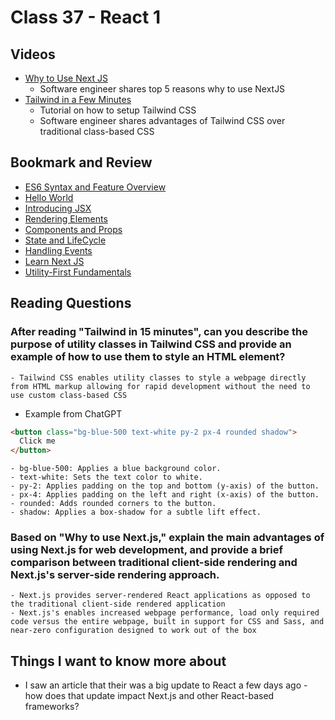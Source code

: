 # Class 37 - React 1

## Videos

- [Why to Use Next JS](https://www.youtube.com/watch?v=rtgbaKBhdkk)
    - Software engineer shares top 5 reasons why to use NextJS
- [Tailwind in a Few Minutes](https://www.youtube.com/watch?v=pB1oed_10IA)
    - Tutorial on how to setup Tailwind CSS
    - Software engineer shares advantages of Tailwind CSS over traditional class-based CSS

## Bookmark and Review

- [ES6 Syntax and Feature Overview](https://www.taniarascia.com/es6-syntax-and-feature-overview/)
- [Hello World](https://legacy.reactjs.org/docs/hello-world.html)
- [Introducing JSX](https://legacy.reactjs.org/docs/introducing-jsx.html)
- [Rendering Elements](https://legacy.reactjs.org/docs/rendering-elements.html)
- [Components and Props](https://legacy.reactjs.org/docs/components-and-props.html)
- [State and LifeCycle](https://legacy.reactjs.org/docs/state-and-lifecycle.html)
- [Handling Events](https://legacy.reactjs.org/docs/handling-events.html)
- [Learn Next JS](https://nextjs.org/learn-pages-router/basics/create-nextjs-app)
- [Utility-First Fundamentals](https://tailwindcss.com/docs/utility-first)

## Reading Questions

### After reading "Tailwind in 15 minutes", can you describe the purpose of utility classes in Tailwind CSS and provide an example of how to use them to style an HTML element?

    - Tailwind CSS enables utility classes to style a webpage directly from HTML markup allowing for rapid development without the need to use custom class-based CSS

- Example from ChatGPT
```html
<button class="bg-blue-500 text-white py-2 px-4 rounded shadow">
  Click me
</button>
```
    - bg-blue-500: Applies a blue background color.
    - text-white: Sets the text color to white.
    - py-2: Applies padding on the top and bottom (y-axis) of the button.
    - px-4: Applies padding on the left and right (x-axis) of the button.
    - rounded: Adds rounded corners to the button.
    - shadow: Applies a box-shadow for a subtle lift effect.

### Based on "Why to use Next.js," explain the main advantages of using Next.js for web development, and provide a brief comparison between traditional client-side rendering and Next.js's server-side rendering approach.

    - Next.js provides server-rendered React applications as opposed to the traditional client-side rendered application 
    - Next.js's enables increased webpage performance, load only required code versus the entire webpage, built in support for CSS and Sass, and near-zero configuration designed to work out of the box

## Things I want to know more about

- I saw an article that their was a big update to React a few days ago - how does that update impact Next.js and other React-based frameworks?
